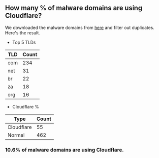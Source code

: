 ## How many % of malware domains are using Cloudflare?


We downloaded the malware domains from [here](https://urlhaus.abuse.ch) and filter out duplicates.
Here's the result.


[//]: # (start replacement)


- Top 5 TLDs

| TLD | Count |
| --- | --- |
| com | 234 |
| net | 31 |
| br | 22 |
| za | 18 |
| org | 16 |


- Cloudflare %

| Type | Count |
| --- | --- |
| Cloudflare | 55 |
| Normal | 462 |


### 10.6% of malware domains are using Cloudflare.